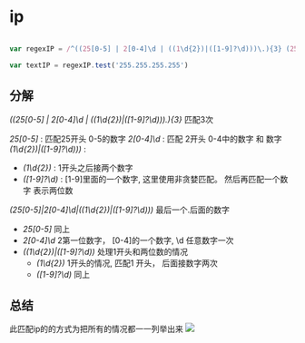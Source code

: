 # ip

```javascript

var regexIP = /^((25[0-5] | 2[0-4]\d | ((1\d{2})|([1-9]?\d)))\.){3} (25[0-5]|2[0-4]\d|((1\d{2})|([1-9]?\d)))$/;  

var textIP = regexIP.test('255.255.255.255')
```

## 分解

*((25[0-5] | 2[0-4]\d | ((1\d{2})|([1-9]?\d)))\.){3}* 匹配3次

*25[0-5]* : 匹配25开头 0-5的数字
*2[0-4]\d* : 匹配 2开头 0-4中的数字 和 数字
*(1\d{2})|([1-9]?\d)))* :

- *(1\d{2})* : 1开头之后接两个数字
- *([1-9]?\d)* : [1-9]里面的一个数字, 这里使用非贪婪匹配。 然后再匹配一个数字 表示两位数

*(25[0-5]|2[0-4]\d|((1\d{2})|([1-9]?\d)))* 最后一个.后面的数字

- *25[0-5]*  同上
- *2[0-4]\d* 2第一位数字， [0-4]的一个数字, \d 任意数字一次
- *((1\d{2})|([1-9]?\d))*  处理1开头和两位数的情况
  - *(1\d{2})* 1开头的情况, 匹配1 开头， 后面接数字两次
  - *([1-9]?\d)* 同上

## 总结

此匹配ip的的方式为把所有的情况都一一列举出来
![](https://p.ipic.vip/0xoyi0.jpg)